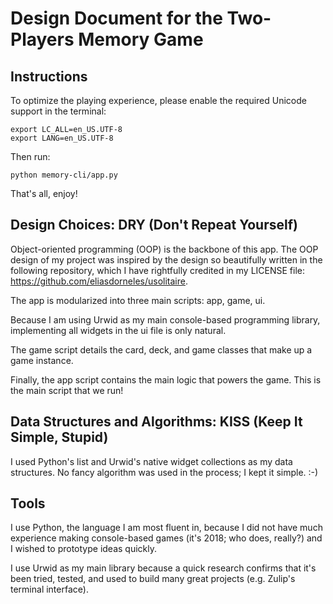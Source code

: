# Design Document for the Two-Players Memory Game

## Instructions
To optimize the playing experience, please enable the required Unicode support in the terminal:
```
export LC_ALL=en_US.UTF-8
export LANG=en_US.UTF-8
```
Then run:
```
python memory-cli/app.py
```
That's all, enjoy!

## Design Choices: **DRY** (Don't Repeat Yourself)
Object-oriented programming (OOP) is the backbone of this app. The OOP design of my project was inspired by the design so beautifully written in the following repository, which I have rightfully credited in my LICENSE file: https://github.com/eliasdorneles/usolitaire. </br>

The app is modularized into three main scripts: app, game, ui. 


Because I am using Urwid as my main console-based programming library, implementing all widgets in the ui file is only natural.


The game script details the card, deck, and game classes that make up a game instance.


Finally, the app script contains the main logic that powers the game. This is the main script that we run!

## Data Structures and Algorithms: **KISS** (Keep It Simple, Stupid)
I used Python's list and Urwid's native widget collections as my data structures. No fancy algorithm was used in the process; I kept it simple. :-)

## Tools
I use Python, the language I am most fluent in, because I did not have much experience making console-based games (it's 2018; who does, really?) and I wished to prototype ideas quickly.


I use Urwid as my main library because a quick research confirms that it's been tried, tested, and used to build many great projects (e.g. Zulip's terminal interface).
